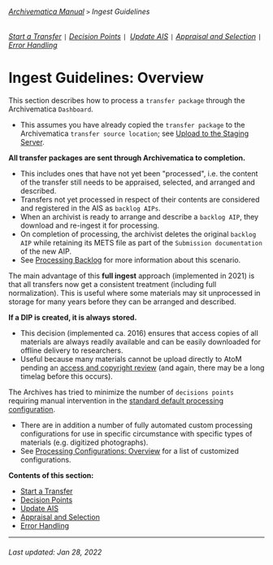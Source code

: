 ###### [Archivematica Manual](../README.md) `>` Ingest Guidelines
###### [Start a Transfer](start-transfer.md) `|` [Decision Points](decision-points.md) `| `[Update AIS](update-ais.md) `|` [Appraisal and Selection](appraisal-and-selection.md) `|` [Error Handling](error-handling.md)

# Ingest Guidelines: Overview
This section describes how to process a `transfer package` through the Archivematica `Dashboard`.
- This assumes you have already copied the `transfer package` to the Archivematica `transfer source location`; see [Upload to the Staging Server](../pre-ingest-actions/upload-to-the-staging-server.md).

**All transfer packages are sent through Archivematica to completion.**
- This includes ones that have not yet been "processed", i.e. the content of the transfer still needs to be appraised, selected, and arranged and described.
- Transfers not yet processed in respect of their contents are considered and registered in the AIS as `backlog AIPs`.
- When an archivist is ready to arrange and describe a `backlog AIP`, they download and re-ingest it for processing.
- On completion of processing, the archivist deletes the original `backlog AIP` while retaining its METS file as part of the `Submission documentation` of the new AIP.
- See [Processing Backlog](../ingest-scenrios/processing-backlog.md) for more information about this scenario.

The main advantage of this **full ingest** approach (implemented in 2021) is that all transfers now get a consistent treatment (including full normalization). This is useful where some materials may sit unprocessed in storage for many years before they can be arranged and described.

**If a DIP is created, it is always stored.**
- This decision (implemented ca. 2016) ensures that access copies of all materials are always readily available and can be easily downloaded for offline delivery to researchers.
- Useful because many materials cannot be upload directly to AtoM pending an [access and copyright review](../dip-management/access-and-privacy-review.md) (and again, there may be a long timelag before this occurs).

The Archives has tried to minimize the number of `decisions points` requiring manual intervention in the [standard default processing configuration](../processing-configurations/standard.md).
- There are in addition a number of fully automated custom processing configurations for use in specific circumstance with specific types of materials (e.g. digitized photographs).
- See [Processing Configurations: Overview](../processing-configurations/overview.md) for a list of customized configurations.

**Contents of this section:**
- [Start a Transfer](start-transfer.md)
- [Decision Points](decision-points.md)
- [Update AIS](update-ais.md)
- [Appraisal and Selection](appraisal-and-selection.md)
- [Error Handling](error-handling.md)

---
###### Last updated: Jan 28, 2022
